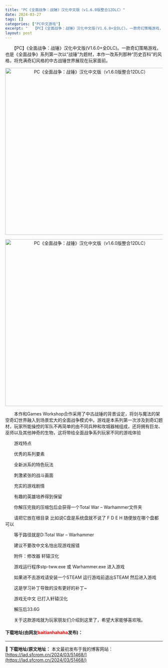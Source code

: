 ```yaml
---
title: "PC《全面战争：战锤》汉化中文版（v1.6.0版整合12DLC）"
date: 2024-03-27
tags: []
categories: ["PC中文游戏"]
excerpt: "　　【PC】《全面战争：战锤》汉化中文版(V1.6.0+全DLC)。一款奇幻策略游戏，也是《全面战争》系列第一次以&ldquo;战锤&rdquo;为题材，本作一改系列那种&ldquo;历史百科&rdquo;的风格，将充满奇幻风格的中古战锤世界展现在玩家面前。 　　本作和Games Workshop合&hellip;"
layout: post
---
```


 <p>　　【PC】《全面战争：战锤》汉化中文版(V1.6.0+全DLC)。一款奇幻策略游戏，也是《全面战争》系列第一次以&ldquo;战锤&rdquo;为题材，本作一改系列那种&ldquo;历史百科&rdquo;的风格，将充满奇幻风格的中古战锤世界展现在玩家面前。</p> <p align="center"><img align="" border="0" src="https://lad.sfcrom.cn/wp-content/uploads/2024/03/20240327_66039f4cb3ff2.webp" width="533" alt="PC《全面战争：战锤》汉化中文版（v1.6.0版整合12DLC）" /></p> <p align="center"><img align="" border="0" src="https://lad.sfcrom.cn/wp-content/uploads/2024/03/20240327_66039f4d21263.webp" width="533" alt="PC《全面战争：战锤》汉化中文版（v1.6.0版整合12DLC）" /></p> <p>　　本作和Games Workshop合作采用了中古战锤的背景设定，将剑与魔法的架空奇幻世界融入到场景宏大的全面战争模式中。游戏是本系列第一次涉及到奇幻题材，玩家所能操控的军队不再简单的由不同兵种和攻城器械组成，还将拥有巨龙、巫师以及其他神奇的生物，这将带给全面战争系列玩家不同的游戏体验</p> <p>　　游戏特点</p> <p>　　优秀的系列要素</p> <p>　　全新派系的特色玩法</p> <p>　　刺激紧张的战斗画面</p> <p>　　充实的游戏剧情</p> <p>　　有趣的英雄培养得到保留</p> <p>　　你解压完我的压缩包后会获得一个Total War &ndash; Warhammer文件夹</p> <p>　　请把它放在根目录 比如说C盘是系统盘就不说了 F D E H 随便放在哪个盘都可以</p> <p>　　等于路径就是D:Total War &ndash; Warhammer</p> <p>　　建议不要改中文名怕出现游戏报错</p> <p>　　附件：修改器 轩辕汉化</p> <p>　　游戏运行程序stp-tww.exe 或 Warhammer.exe 进入游戏</p> <p>　　如果进不去游戏请安装一个STEAM 运行游戏前退出STEAM 然后进入游戏</p> <p>　　这是学习补丁导致的没有更好的补丁~</p> <p>　　游戏无中文 已打入轩辕汉化</p> <p>　　解压后33.6G</p> <p>　　关于这款游戏就为玩家朋友们介绍到这里了，希望大家能够喜欢哦。</p> <p><h4>下载地址(由网友<font color="red">baitianhahaha</font>发布)：</h4></p> 

---
📖 **下载地址/原文地址：** 本文最初发布于我的博客网站：[https://lad.sfcrom.cn/2024/03/51468/](https://lad.sfcrom.cn/2024/03/51468/)
